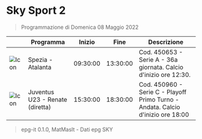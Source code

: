 # Sky Sport 2
> Programmazione di Domenica 08 Maggio 2022

||Programma|Inizio|Fine|Descrizione|
|---|---|---|---|---|
|![Icon](https://guidatv.sky.it/uuid/5c9fa8c8-504c-414d-994e-097a56daddf3/cover?md5ChecksumParam=1978e1f61358d0ba6250b957c5137fbd)|Spezia - Atalanta|09:30:00|13:30:00|Cod. 450653 - Serie A - 36a giornata. Calcio d&#039;inizio ore 12:30.
|![Icon](https://guidatv.sky.it/uuid/3254cb1a-7c12-4e13-a063-6cd7c1ee1d35/cover?md5ChecksumParam=64030b58b5722a61886448e30ee2adfe)|Juventus U23 - Renate (diretta)|15:30:00|18:30:00|Cod. 450960 - Serie C - Playoff Primo Turno - Andata. Calcio d&#039;inizio ore 18:00



 > epg-it 0.1.0, MatMasIt - Dati epg SKY